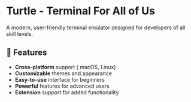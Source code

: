 # Turtle - Terminal For All of Us

A modern, user-friendly terminal emulator designed for developers of all skill levels.

## 🚀 Features

- **Cross-platform** support ( macOS, Linux)
- **Customizable** themes and appearance
- **Easy-to-use** interface for beginners
- **Powerful** features for advanced users
- **Extension** support for added functionality
